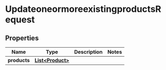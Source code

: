 

# UpdateoneormoreexistingproductsRequest


## Properties

| Name | Type | Description | Notes |
|------------ | ------------- | ------------- | -------------|
|**products** | [**List&lt;Product&gt;**](Product.md) |  |  |



